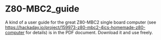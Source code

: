 # Z80-MBC2_guide
A kind of a user guide for the great Z80-MBC2 single board computer (see https://hackaday.io/project/159973-z80-mbc2-4ics-homemade-z80-computer for details) is in the PDF document. Download it and use freely. 
